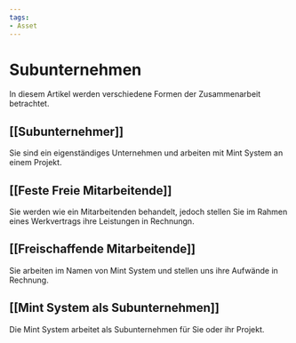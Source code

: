 ```yaml
---
tags:
- Asset
---
```


# Subunternehmen

In diesem Artikel werden verschiedene Formen der Zusammenarbeit betrachtet.

## [[Subunternehmer]]

Sie sind ein eigenständiges Unternehmen und arbeiten mit Mint System an einem Projekt.

## [[Feste Freie Mitarbeitende]]

Sie werden wie ein Mitarbeitenden behandelt, jedoch stellen Sie im Rahmen eines Werkvertrags ihre Leistungen in Rechnungn.
## [[Freischaffende Mitarbeitende]]

Sie arbeiten im Namen von Mint System und stellen uns ihre Aufwände in Rechnung.

## [[Mint System als Subunternehmen]]

Die Mint System arbeitet als Subunternehmen für Sie oder ihr Projekt.